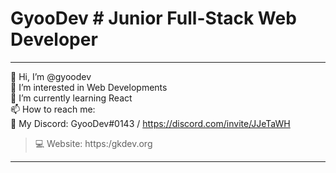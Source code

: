 # GyooDev # Junior Full-Stack Web Developer
------------------------------------------------
👋 Hi, I’m @gyoodev <br/>
👀 I’m interested in Web Developments <br/>
🌱 I’m currently learning React <br/>
📫 How to reach me: <br/>
📱 My Discord: GyooDev#0143 / https://discord.com/invite/JJeTaWH <br/>
> 💻 Website: https:/gkdev.org 
------------------------------------------------
